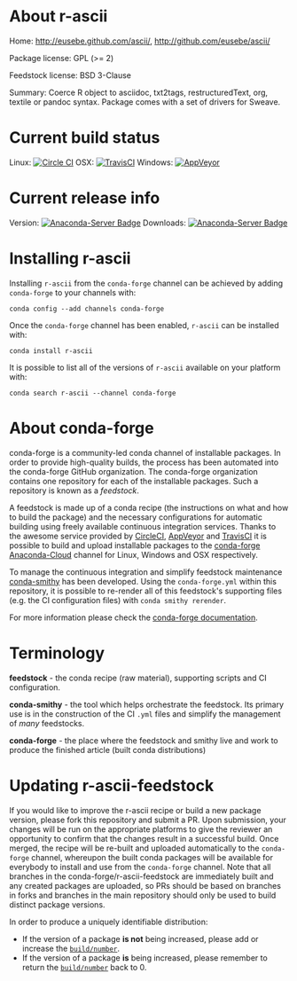 About r-ascii
=============

Home: http://eusebe.github.com/ascii/, http://github.com/eusebe/ascii/

Package license: GPL (>= 2)

Feedstock license: BSD 3-Clause

Summary: Coerce R object to asciidoc, txt2tags, restructuredText, org, textile or pandoc syntax.  Package comes with a set of drivers for Sweave.



Current build status
====================

Linux: [![Circle CI](https://circleci.com/gh/conda-forge/r-ascii-feedstock.svg?style=shield)](https://circleci.com/gh/conda-forge/r-ascii-feedstock)
OSX: [![TravisCI](https://travis-ci.org/conda-forge/r-ascii-feedstock.svg?branch=master)](https://travis-ci.org/conda-forge/r-ascii-feedstock)
Windows: [![AppVeyor](https://ci.appveyor.com/api/projects/status/github/conda-forge/r-ascii-feedstock?svg=True)](https://ci.appveyor.com/project/conda-forge/r-ascii-feedstock/branch/master)

Current release info
====================
Version: [![Anaconda-Server Badge](https://anaconda.org/conda-forge/r-ascii/badges/version.svg)](https://anaconda.org/conda-forge/r-ascii)
Downloads: [![Anaconda-Server Badge](https://anaconda.org/conda-forge/r-ascii/badges/downloads.svg)](https://anaconda.org/conda-forge/r-ascii)

Installing r-ascii
==================

Installing `r-ascii` from the `conda-forge` channel can be achieved by adding `conda-forge` to your channels with:

```
conda config --add channels conda-forge
```

Once the `conda-forge` channel has been enabled, `r-ascii` can be installed with:

```
conda install r-ascii
```

It is possible to list all of the versions of `r-ascii` available on your platform with:

```
conda search r-ascii --channel conda-forge
```


About conda-forge
=================

conda-forge is a community-led conda channel of installable packages.
In order to provide high-quality builds, the process has been automated into the
conda-forge GitHub organization. The conda-forge organization contains one repository
for each of the installable packages. Such a repository is known as a *feedstock*.

A feedstock is made up of a conda recipe (the instructions on what and how to build
the package) and the necessary configurations for automatic building using freely
available continuous integration services. Thanks to the awesome service provided by
[CircleCI](https://circleci.com/), [AppVeyor](http://www.appveyor.com/)
and [TravisCI](https://travis-ci.org/) it is possible to build and upload installable
packages to the [conda-forge](https://anaconda.org/conda-forge)
[Anaconda-Cloud](http://docs.anaconda.org/) channel for Linux, Windows and OSX respectively.

To manage the continuous integration and simplify feedstock maintenance
[conda-smithy](http://github.com/conda-forge/conda-smithy) has been developed.
Using the ``conda-forge.yml`` within this repository, it is possible to re-render all of
this feedstock's supporting files (e.g. the CI configuration files) with ``conda smithy rerender``.

For more information please check the [conda-forge documentation](https://conda-forge.org/docs/).

Terminology
===========

**feedstock** - the conda recipe (raw material), supporting scripts and CI configuration.

**conda-smithy** - the tool which helps orchestrate the feedstock.
                   Its primary use is in the construction of the CI ``.yml`` files
                   and simplify the management of *many* feedstocks.

**conda-forge** - the place where the feedstock and smithy live and work to
                  produce the finished article (built conda distributions)


Updating r-ascii-feedstock
==========================

If you would like to improve the r-ascii recipe or build a new
package version, please fork this repository and submit a PR. Upon submission,
your changes will be run on the appropriate platforms to give the reviewer an
opportunity to confirm that the changes result in a successful build. Once
merged, the recipe will be re-built and uploaded automatically to the
`conda-forge` channel, whereupon the built conda packages will be available for
everybody to install and use from the `conda-forge` channel.
Note that all branches in the conda-forge/r-ascii-feedstock are
immediately built and any created packages are uploaded, so PRs should be based
on branches in forks and branches in the main repository should only be used to
build distinct package versions.

In order to produce a uniquely identifiable distribution:
 * If the version of a package **is not** being increased, please add or increase
   the [``build/number``](http://conda.pydata.org/docs/building/meta-yaml.html#build-number-and-string).
 * If the version of a package **is** being increased, please remember to return
   the [``build/number``](http://conda.pydata.org/docs/building/meta-yaml.html#build-number-and-string)
   back to 0.